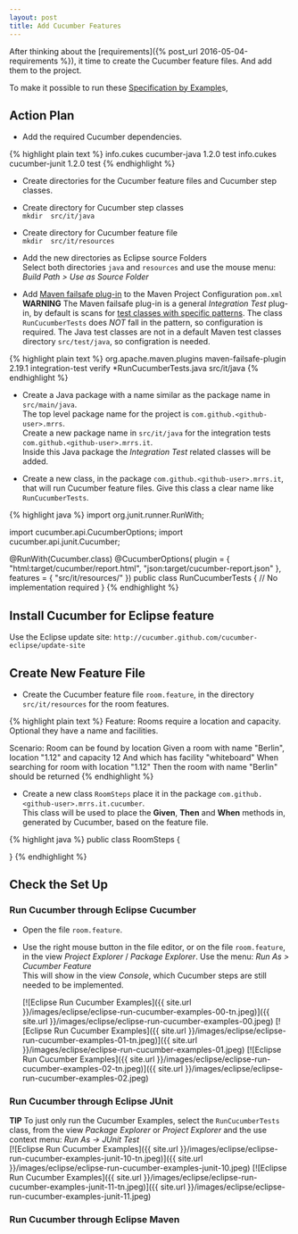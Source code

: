 ```yaml
---
layout: post
title: Add Cucumber Features
---
```

After thinking about the [requirements]({% post_url 2016-05-04-requirements %}), it time to create the Cucumber feature files. And add them to the project.

To make it possible to run these [Specification by Example]()s,   


## Action Plan

- Add the required Cucumber dependencies.

{% highlight plain text %}
        <dependency>
            <groupId>info.cukes</groupId>
            <artifactId>cucumber-java</artifactId>
            <version>1.2.0</version>
            <scope>test</scope>
        </dependency>
        <dependency>
            <groupId>info.cukes</groupId>
            <artifactId>cucumber-junit</artifactId>
            <version>1.2.0</version>
            <scope>test</scope>
        </dependency>
{% endhighlight %}

- Create directories for the Cucumber feature files and Cucumber step classes.

- Create directory for Cucumber step classes  
  `mkdir  src/it/java`
- Create directory for Cucumber feature file  
  `mkdir  src/it/resources`

- Add the new directories as Eclipse source Folders  
  Select both directories `java` and `resources` and use the mouse menu: _Build Path > Use as Source Folder_ 

- Add [Maven failsafe plug-in](http://maven.apache.org/surefire/maven-failsafe-plugin/) to the Maven Project Configuration `pom.xml`  
  __WARNING__ The Maven failsafe plug-in is a general _Integration Test_ plug-in, by default is scans for [test classes with specific patterns](http://maven.apache.org/surefire/maven-failsafe-plugin/examples/inclusion-exclusion.html). The class `RunCucumberTests` does _NOT_ fall in the pattern, so configuration is required. The Java test classes are not in a default Maven test classes directory `src/test/java`, so configration is needed.

{% highlight plain text %}
            <plugin>
                <groupId>org.apache.maven.plugins</groupId>
                <artifactId>maven-failsafe-plugin</artifactId>
                <version>2.19.1</version>
                <executions>
                    <execution>
                        <goals>
                            <goal>integration-test</goal>
                            <goal>verify</goal>
                        </goals>
                    </execution>
                    <configuration>
                        <includes>
                            <include>*RunCucumberTests.java</include>
                        </includes>
                        <testSourceDirectory>src/it/java</testSourceDirectory>
                    </configuration>
                </executions>
            </plugin>
{% endhighlight %}


- Create a Java package with a name similar as the package name in `src/main/java`.  
  The top level package name for the project is `com.github.<github-user>.mrrs`.  
  Create a new package name in `src/it/java` for the integration tests `com.github.<github-user>.mrrs.it`.  
  Inside this Java package the _Integration Test_ related classes will be added.
 
- Create a new class, in the package `com.github.<github-user>.mrrs.it`, that will run Cucumber feature files.
  Give this class a clear name like `RunCucumberTests`.

{% highlight java %}
import org.junit.runner.RunWith;

import cucumber.api.CucumberOptions;
import cucumber.api.junit.Cucumber;

@RunWith(Cucumber.class)
@CucumberOptions(
        plugin = { "html:target/cucumber/report.html", "json:target/cucumber-report.json" }, 
        features = { "src/it/resources/" })
public class RunCucumberTests {
    // No implementation required
}
{% endhighlight %}


## Install Cucumber for Eclipse feature

  Use the Eclipse update site: `http://cucumber.github.com/cucumber-eclipse/update-site`


## Create New Feature File

- Create the Cucumber feature file `room.feature`, in the directory `src/it/resources` for the room features.

{% highlight plain text %}
Feature: Rooms require a location and capacity. Optional they have a name and facilities.


Scenario: Room can be found by location
Given a room with name "Berlin", location "1.12" and capacity 12 
    And which has facility "whiteboard"
When searching for room with location "1.12"
Then the room with name "Berlin" should be returned
{% endhighlight %}

- Create a new class `RoomSteps` place it in the package `com.github.<github-user>.mrrs.it.cucumber`.  
  This class will be used to place the __Given__, __Then__ and __When__ methods in, generated by Cucumber, based on the feature file. 

{% highlight java %}
public class RoomSteps {

}
{% endhighlight %}


## Check the Set Up

### Run Cucumber through Eclipse Cucumber

- Open the file `room.feature`.
- Use the right mouse button in the file editor, or on the file `room.feature`, in the view _Project Explorer_ / _Package Explorer_.
  Use the menu: _Run As > Cucumber Feature_  
  This will show in the view _Console_, which Cucumber steps are still needed to be implemented.  
  
  [![Eclipse Run Cucumber Examples]({{ site.url }}/images/eclipse/eclipse-run-cucumber-examples-00-tn.jpeg)]({{ site.url }}/images/eclipse/eclipse-run-cucumber-examples-00.jpeg)
[![Eclipse Run Cucumber Examples]({{ site.url }}/images/eclipse/eclipse-run-cucumber-examples-01-tn.jpeg)]({{ site.url }}/images/eclipse/eclipse-run-cucumber-examples-01.jpeg)
[![Eclipse Run Cucumber Examples]({{ site.url }}/images/eclipse/eclipse-run-cucumber-examples-02-tn.jpeg)]({{ site.url }}/images/eclipse/eclipse-run-cucumber-examples-02.jpeg)


### Run Cucumber through Eclipse JUnit

__TIP__ To just only run the Cucumber Examples, select the `RunCucumberTests` class, from the view _Package Explorer_ or _Project Explorer_ and the use context menu: _Run As -> JUnit Test_  
  [![Eclipse Run Cucumber Examples]({{ site.url }}/images/eclipse/eclipse-run-cucumber-examples-junit-10-tn.jpeg)]({{ site.url }}/images/eclipse/eclipse-run-cucumber-examples-junit-10.jpeg)
  [![Eclipse Run Cucumber Examples]({{ site.url }}/images/eclipse/eclipse-run-cucumber-examples-junit-11-tn.jpeg)]({{ site.url }}/images/eclipse/eclipse-run-cucumber-examples-junit-11.jpeg)


### Run Cucumber through Eclipse Maven


